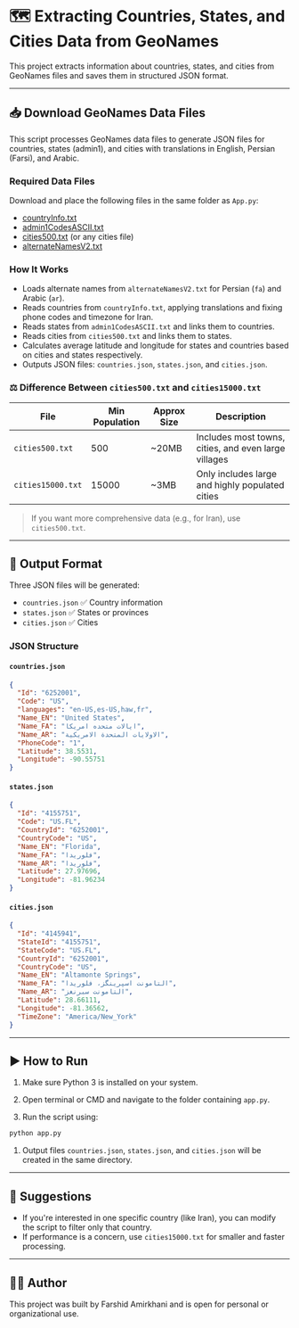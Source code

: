 # 🗺️ Extracting Countries, States, and Cities Data from GeoNames

This project extracts information about countries, states, and cities from GeoNames files and saves them in structured JSON format.

---

## 📥 Download GeoNames Data Files

This script processes GeoNames data files to generate JSON files for countries, states (admin1), and cities with translations in English, Persian (Farsi), and Arabic.

### Required Data Files

Download and place the following files in the same folder as `App.py`:

- [countryInfo.txt](http://download.geonames.org/export/dump/countryInfo.txt)
- [admin1CodesASCII.txt](http://download.geonames.org/export/dump/admin1CodesASCII.txt)
- [cities500.txt](http://download.geonames.org/export/dump/cities500.zip) (or any cities file)
- [alternateNamesV2.txt](http://download.geonames.org/export/dump/alternateNamesV2.zip)

### How It Works

- Loads alternate names from `alternateNamesV2.txt` for Persian (`fa`) and Arabic (`ar`).
- Reads countries from `countryInfo.txt`, applying translations and fixing phone codes and timezone for Iran.
- Reads states from `admin1CodesASCII.txt` and links them to countries.
- Reads cities from `cities500.txt` and links them to states.
- Calculates average latitude and longitude for states and countries based on cities and states respectively.
- Outputs JSON files: `countries.json`, `states.json`, and `cities.json`.

### ⚖️ Difference Between `cities500.txt` and `cities15000.txt`

| File               | Min Population | Approx Size | Description |
|--------------------|----------------|-------------|-------------|
| `cities500.txt`    | 500            | ~20MB       | Includes most towns, cities, and even large villages |
| `cities15000.txt`  | 15000          | ~3MB        | Only includes large and highly populated cities |

> If you want more comprehensive data (e.g., for Iran), use `cities500.txt`.

---

## 🧾 Output Format

Three JSON files will be generated:

- `countries.json` ✅ Country information
- `states.json` ✅ States or provinces
- `cities.json` ✅ Cities

### JSON Structure

#### `countries.json`

```json
{
  "Id": "6252001",
  "Code": "US",
  "languages": "en-US,es-US,haw,fr",
  "Name_EN": "United States",
  "Name_FA": "ایالات متحده امریکا",
  "Name_AR": "الاولايات المتحدة الامريكية",
  "PhoneCode": "1",
  "Latitude": 38.5531,
  "Longitude": -90.55751
}
```

#### `states.json`

```json
{
  "Id": "4155751",
  "Code": "US.FL",
  "CountryId": "6252001",
  "CountryCode": "US",
  "Name_EN": "Florida",
  "Name_FA": "فلوریدا",
  "Name_AR": "فلوريدا",
  "Latitude": 27.97696,
  "Longitude": -81.96234
}
```

#### `cities.json`

```json
{
  "Id": "4145941",
  "StateId": "4155751",
  "StateCode": "US.FL",
  "CountryId": "6252001",
  "CountryCode": "US",
  "Name_EN": "Altamonte Springs",
  "Name_FA": "التامونت اسپرینگز، فلوریدا",
  "Name_AR": "التامونت سبرنغز",
  "Latitude": 28.66111,
  "Longitude": -81.36562,
  "TimeZone": "America/New_York"
}
```

---

## ▶️ How to Run

1. Make sure Python 3 is installed on your system.

2. Open terminal or CMD and navigate to the folder containing `app.py`.

3. Run the script using:

```bash
python app.py
```

1. Output files `countries.json`, `states.json`, and `cities.json` will be created in the same directory.

---

## 💬 Suggestions

- If you're interested in one specific country (like Iran), you can modify the script to filter only that country.
- If performance is a concern, use `cities15000.txt` for smaller and faster processing.

---

## 🧑‍💻 Author

This project was built by Farshid Amirkhani and is open for personal or organizational use.
